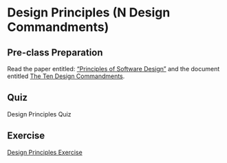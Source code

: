# Design Principles (N Design Commandments)

## Pre-class Preparation
  
Read the paper entitled: [“Principles of Software Design”](./Principles%20of%20Software%20Design.pdf) and the document entitled [The Ten Design Commandments](./ten-design-commandments.md).

## Quiz

Design Principles Quiz

## Exercise

[Design Principles Exercise](./design-principles-exercise.md)

